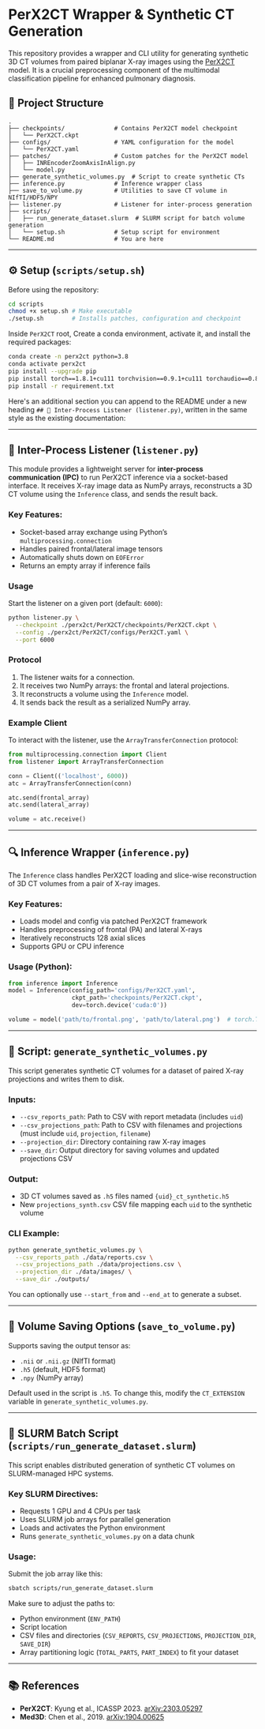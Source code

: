 # PerX2CT Wrapper & Synthetic CT Generation

This repository provides a wrapper and CLI utility for generating synthetic 3D CT volumes from paired biplanar X-ray images using the [PerX2CT](https://arxiv.org/abs/2303.05297) model. It is a crucial preprocessing component of the multimodal classification pipeline for enhanced pulmonary diagnosis.

## 📁 Project Structure

```
.
├── checkpoints/              # Contains PerX2CT model checkpoint
│   └── PerX2CT.ckpt
├── configs/                  # YAML configuration for the model
│   └── PerX2CT.yaml
├── patches/                  # Custom patches for the PerX2CT model
│   ├── INREncoderZoomAxisInAlign.py
│   └── model.py
├── generate_synthetic_volumes.py  # Script to create synthetic CTs
├── inference.py              # Inference wrapper class
├── save_to_volume.py         # Utilities to save CT volume in NIfTI/HDF5/NPY
├── listener.py               # Listener for inter-process generation
├── scripts/
│   ├── run_generate_dataset.slurm  # SLURM script for batch volume generation
│   └── setup.sh              # Setup script for environment
└── README.md                 # You are here
```

---

## ⚙️ Setup (`scripts/setup.sh`)

Before using the repository:

```bash
cd scripts
chmod +x setup.sh # Make executable
./setup.sh        # Installs patches, configuration and checkpoint
```

Inside `PerX2CT` root, Create a conda environment, activate it, and install the required packages:
```bash
conda create -n perx2ct python=3.8
conda activate perx2ct
pip install --upgrade pip
pip install torch==1.8.1+cu111 torchvision==0.9.1+cu111 torchaudio==0.8.1 -f https://download.pytorch.org/whl/torch_stable.html
pip install -r requirement.txt
```

Here's an additional section you can append to the README under a new heading `## 📡 Inter-Process Listener (listener.py)`, written in the same style as the existing documentation:

---

## 📡 Inter-Process Listener (`listener.py`)

This module provides a lightweight server for **inter-process communication (IPC)** to run PerX2CT inference via a socket-based interface. It receives X-ray image data as NumPy arrays, reconstructs a 3D CT volume using the `Inference` class, and sends the result back.

### Key Features:

* Socket-based array exchange using Python’s `multiprocessing.connection`
* Handles paired frontal/lateral image tensors
* Automatically shuts down on `EOFError`
* Returns an empty array if inference fails

### Usage

Start the listener on a given port (default: `6000`):

```bash
python listener.py \
  --checkpoint ./perx2ct/PerX2CT/checkpoints/PerX2CT.ckpt \
  --config ./perx2ct/PerX2CT/configs/PerX2CT.yaml \
  --port 6000
```

### Protocol

1. The listener waits for a connection.
2. It receives two NumPy arrays: the frontal and lateral projections.
3. It reconstructs a volume using the `Inference` model.
4. It sends back the result as a serialized NumPy array.

### Example Client

To interact with the listener, use the `ArrayTransferConnection` protocol:

```python
from multiprocessing.connection import Client
from listener import ArrayTransferConnection

conn = Client(('localhost', 6000))
atc = ArrayTransferConnection(conn)

atc.send(frontal_array)
atc.send(lateral_array)

volume = atc.receive()
```

---

## 🔍 Inference Wrapper (`inference.py`)

The `Inference` class handles PerX2CT loading and slice-wise reconstruction of 3D CT volumes from a pair of X-ray images.

### Key Features:
- Loads model and config via patched PerX2CT framework
- Handles preprocessing of frontal (PA) and lateral X-rays
- Iteratively reconstructs 128 axial slices
- Supports GPU or CPU inference

### Usage (Python):

```python
from inference import Inference
model = Inference(config_path='configs/PerX2CT.yaml',
                  ckpt_path='checkpoints/PerX2CT.ckpt',
                  dev=torch.device('cuda:0'))

volume = model('path/to/frontal.png', 'path/to/lateral.png')  # torch.Tensor [128, 128, 128]
```

---

## 🧪 Script: `generate_synthetic_volumes.py`

This script generates synthetic CT volumes for a dataset of paired X-ray projections and writes them to disk.

### Inputs:
- `--csv_reports_path`: Path to CSV with report metadata (includes `uid`)
- `--csv_projections_path`: Path to CSV with filenames and projections (must include `uid`, `projection`, `filename`)
- `--projection_dir`: Directory containing raw X-ray images
- `--save_dir`: Output directory for saving volumes and updated projections CSV

### Output:
- 3D CT volumes saved as `.h5` files named `{uid}_ct_synthetic.h5`
- New `projections_synth.csv` CSV file mapping each `uid` to the synthetic volume

### CLI Example:

```bash
python generate_synthetic_volumes.py \
  --csv_reports_path ./data/reports.csv \
  --csv_projections_path ./data/projections.csv \
  --projection_dir ./data/images/ \
  --save_dir ./outputs/
```

You can optionally use `--start_from` and `--end_at` to generate a subset.

---

## 💾 Volume Saving Options (`save_to_volume.py`)

Supports saving the output tensor as:
- `.nii` or `.nii.gz` (NIfTI format)
- `.h5` (default, HDF5 format)
- `.npy` (NumPy array)

Default used in the script is `.h5`. To change this, modify the `CT_EXTENSION` variable in `generate_synthetic_volumes.py`.

---

## 🚀 SLURM Batch Script (`scripts/run_generate_dataset.slurm`)

This script enables distributed generation of synthetic CT volumes on SLURM-managed HPC systems.

### Key SLURM Directives:
- Requests 1 GPU and 4 CPUs per task
- Uses SLURM job arrays for parallel generation
- Loads and activates the Python environment
- Runs `generate_synthetic_volumes.py` on a data chunk

### Usage:

Submit the job array like this:

```bash
sbatch scripts/run_generate_dataset.slurm
```

Make sure to adjust the paths to:
- Python environment (`ENV_PATH`)
- Script location
- CSV files and directories (`CSV_REPORTS`, `CSV_PROJECTIONS`, `PROJECTION_DIR`, `SAVE_DIR`)
- Array partitioning logic (`TOTAL_PARTS`, `PART_INDEX`) to fit your dataset

---

## 📚 References

- **PerX2CT**: Kyung et al., ICASSP 2023. [arXiv:2303.05297](https://arxiv.org/abs/2303.05297)
- **Med3D**: Chen et al., 2019. [arXiv:1904.00625](https://arxiv.org/abs/1904.00625)
